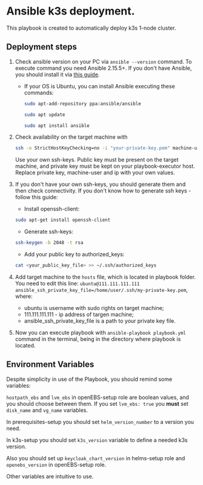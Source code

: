 # Ansible k3s deployment.

This playbook is created to automatically deploy k3s 1-node cluster.

## Deployment steps

1) Check ansible version on your PC via `ansible --version` command. To execute command you need Ansible 2.15.5+. If you don't have Ansible, you should install it via [this guide](https://docs.ansible.com/ansible/latest/installation_guide/intro_installation.html).
    + If your OS is Ubuntu, you can install Ansible executing these commands: 
      ```bash
      sudo apt-add-repository ppa:ansible/ansible
      ```
      ```bash
      sudo apt update
      ```
      ```bash
      sudo apt install ansible
      ```
2) Check availability on the target machine with
   ```bash
   ssh -o StrictHostKeyChecking=no -i "your-private-key.pem" machine-user@111.111.111.111
   ``` 
   Use your own ssh-keys. Public key must be present on the target machine, and private key must be kept on your playbook-executor host.  Replace private key, machine-user and ip with your own values.
3) If you don't have your own ssh-keys, you should generate them and then check connectivity. If you don't know how to generate ssh keys - follow this guide:
   + Install openssh-client:
   ```bash
   sudo apt-get install openssh-client
   ```
   + Generate ssh-keys:
   ```bash
   ssh-keygen -b 2048 -t rsa
   ```
   + Add your public key to authorized_keys:
   ```bash
   cat <your_public_key_file> >> ~/.ssh/authorized_keys
   ```

4) Add target machine to the `hosts` file, which is located in playbook folder. You need to edit this line: `ubuntu@111.111.111.111 ansible_ssh_private_key_file=/home/user/.ssh/my-private-key.pem`, where:
   + ubuntu is username with sudo rights on target machine;
   + 111.111.111.111 - ip address of targen machine;
   + ansible_ssh_private_key_file is a path to your private key file.
5) Now you can execute playbook with `ansible-playbook playbook.yml` command in the terminal, being in the directory where playbook is located.

## Environment Variables

Despite simplicity in use of the Playbook, you should remind some variables:

`hostpath_ebs` and `lvm_ebs` in openEBS-setup role are boolean values, and you should choose between them. If you set `lvm_ebs: true` you **must** set `disk_name` and `vg_name` variables. 

In prerequisites-setup you should set `helm_version_number` to a version you need.

In k3s-setup you should set `k3s_version` variable to define a needed k3s version.

Also you should set up `keycloak_chart_version` in helms-setup role and `openebs_version` in openEBS-setup role.

Other variables are intuitive to use.
